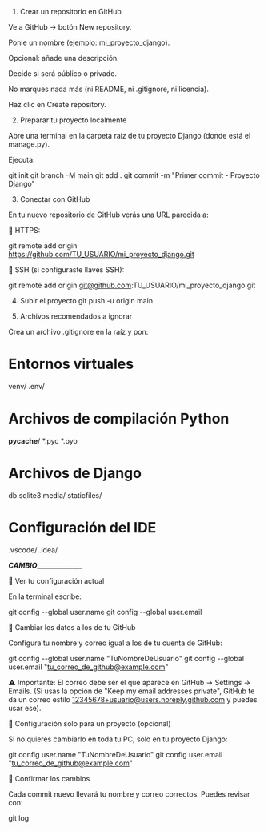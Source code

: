 1. Crear un repositorio en GitHub

Ve a GitHub
 → botón New repository.

Ponle un nombre (ejemplo: mi_proyecto_django).

Opcional: añade una descripción.

Decide si será público o privado.

No marques nada más (ni README, ni .gitignore, ni licencia).

Haz clic en Create repository.

2. Preparar tu proyecto localmente

Abre una terminal en la carpeta raíz de tu proyecto Django (donde está el manage.py).

Ejecuta:

git init
git branch -M main
git add .
git commit -m "Primer commit - Proyecto Django"

3. Conectar con GitHub

En tu nuevo repositorio de GitHub verás una URL parecida a:

🔹 HTTPS:

git remote add origin https://github.com/TU_USUARIO/mi_proyecto_django.git


🔹 SSH (si configuraste llaves SSH):

git remote add origin git@github.com:TU_USUARIO/mi_proyecto_django.git

4. Subir el proyecto
git push -u origin main

5. Archivos recomendados a ignorar

Crea un archivo .gitignore en la raíz y pon:

# Entornos virtuales
venv/
.env/

# Archivos de compilación Python
__pycache__/
*.pyc
*.pyo

# Archivos de Django
db.sqlite3
media/
staticfiles/

# Configuración del IDE
.vscode/
.idea/


_________________CAMBIO_______________________________

🔹 Ver tu configuración actual

En la terminal escribe:

git config --global user.name
git config --global user.email

🔹 Cambiar los datos a los de tu GitHub

Configura tu nombre y correo igual a los de tu cuenta de GitHub:

git config --global user.name "TuNombreDeUsuario"
git config --global user.email "tu_correo_de_github@example.com"


⚠️ Importante: El correo debe ser el que aparece en GitHub → Settings → Emails.
(Si usas la opción de "Keep my email addresses private", GitHub te da un correo estilo 12345678+usuario@users.noreply.github.com y puedes usar ese).

🔹 Configuración solo para un proyecto (opcional)

Si no quieres cambiarlo en toda tu PC, solo en tu proyecto Django:

git config user.name "TuNombreDeUsuario"
git config user.email "tu_correo_de_github@example.com"

🔹 Confirmar los cambios

Cada commit nuevo llevará tu nombre y correo correctos.
Puedes revisar con:

git log

